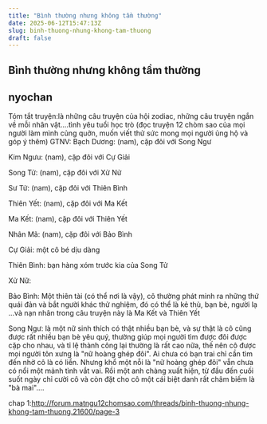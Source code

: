 ```yaml
---
title: "Bình thường nhưng không tầm thường"
date: 2025-06-12T15:47:13Z
slug: binh-thuong-nhung-khong-tam-thuong
draft: false
---
```


## Bình thường nhưng không tầm thường

## nyochan

Tóm tắt truyện:là những câu truyện của hội zodiac, những câu truyện ngắn về mỗi nhân vật....tình yêu tuổi học trò
(đọc truyện 12 chòm sao của mọi người làm mình củng quởn, muốn viết thử sức mong mọi người ủng hộ và góp ý thêm)
GTNV:
Bạch Dương: (nam), cặp đôi với Song Ngư

 
 
 
Kim Ngưu: (nam), cặp đôi với Cự Giải

Song Tử: (nam), cặp đôi với Xử Nử

Sư Tử: (nam), cặp đôi với Thiên Bình

Thiên Yết: (nam), cặp đôi với Ma Kết
 

Ma Kết: (nam), cặp đôi với Thiên Yết

 
Nhân Mã: (nam), cặp đôi với Bảo Bình

Cự Giải: một cô bé dịu dàng

Thiên Bình: bạn hàng xóm trước kia của Song Tử

Xử Nữ:
 
Bảo Bình: Một thiên tài (có thể nơi là vậy), cô thường phát minh ra những thứ quái đản và bắt người khác thử nghiệm, đó có thể là kẻ thù, bạn bè, người lạ  ...và nạn nhân trong câu truyện này là Ma Kết và Thiên Yết
 

Song Ngư: là một nữ sinh thích có thật nhiều bạn bè, và sự thật là cô cũng được rất nhiều bạn bè yêu quý, thường giúp mọi người tìm được đôi được cặp cho nhau, và tỉ lệ thành công lại thường là rất cao nữa, thế nên cô được mọi người tôn xưng là "nữ hoàng ghép đôi". Ai chưa có bạn trai chỉ cần tìm đến nhờ cô là có liền. Nhưng khổ một nỗi là "nữ hoàng ghép đôi" vẫn chưa có nổi một mảnh tình vắt vai. Rồi một anh chàng xuất hiện, từ đầu đến cuối suốt ngày chỉ cười cô và còn đặt cho cô một cái biệt danh rất châm biếm là "bà mai"....

chap 1:http://forum.matngu12chomsao.com/threads/binh-thuong-nhung-khong-tam-thuong.21600/page-3